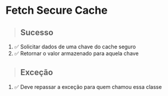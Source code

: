# Fetch Secure Cache

> ## Sucesso
1. ✅ Solicitar dados de uma chave do cache seguro
2. ✅ Retornar o valor armazenado para aquela chave

> ## Exceção 
1. ✅ Deve repassar a exceção para quem chamou essa classe